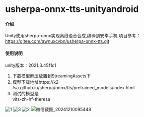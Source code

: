 # usherpa-onnx-tts-unityandroid

#### 介绍
Unity使用sherpa-onnx实现离线语音合成,编译到安卓手机
项目参考：https://gitee.com/awnuxcvbn/usherpa-onnx-tts.git
#### 使用说明
unity版本：2021.3.45f1c1
1.  下载模型解压放置到StreamingAssets下
2.	模型下载地址https://k2-fsa.github.io/sherpa/onnx/tts/pretrained_models/index.html
3.	测试的模型是  
    vits-zh-hf-theresa    

![1](https://github.com/user-attachments/assets/d7618153-6fa5-487a-892c-7813687cc26e)
![3](https://github.com/user-attachments/assets/7b100419-97fd-4c0f-a9c9-2f49790d6f06)
![2](https://github.com/user-attachments/assets/f8c130be-3aa6-4fde-9664-e772812bfdfe)
![微信截图_20241210095448](https://github.com/user-attachments/assets/4672d69d-c52e-40b9-88c0-0ee8270423f7)
